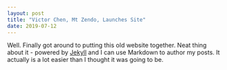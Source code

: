 ```yaml
---
layout: post
title: "Victor Chen, Mt Zendo, Launches Site"
date: 2019-07-12
---
```


Well. Finally got around to putting this old website together. Neat thing about it - powered by [Jekyll](http://jekyllrb.com) and I can use Markdown to author my posts. It actually is a lot easier than I thought it was going to be.
